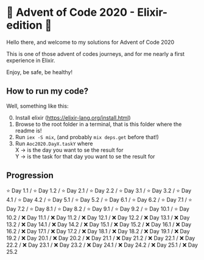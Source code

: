 # 🎄 Advent of Code 2020 - Elixir-edition 🎄

Hello there, and welcome to my solutions for Advent of Code 2020

This is one of those advent of codes journeys, and for me nearly a first experience in Elixir.

Enjoy, be safe, be healthy!

## How to run my code?
Well, something like this:

0. Install elixir (https://elixir-lang.org/install.html)
1. Browse to the root folder in a terminal, that is this folder where the readme is!
2. Run `iex -S mix`, (and probably `mix deps.get` before that!)
3. Run `Aoc2020.DayX.taskY` where\
    X -> is the day you want to se the result for\
    Y -> is the task for that day you want to se the result for
    
## Progression
:star:     Day 1.1 /
:star:     Day 1.2 /
:star:     Day 2.1 /
:star:     Day 2.2 /
:star:     Day 3.1 /
:star:     Day 3.2 /
:star:     Day 4.1 /
:star:     Day 4.2 /
:star:     Day 5.1 /
:star:     Day 5.2 /
:star:     Day 6.1 /
:star:     Day 6.2 /
:star:     Day 7.1 /
:star:     Day 7.2 /
:star:     Day 8.1 /
:star:     Day 8.2 /
:star:     Day 9.1 /
:star:     Day 9.2 /
:star:     Day 10.1 /
:star:     Day 10.2 /
:x:     Day 11.1 /
:x:     Day 11.2 /
:x:     Day 12.1 /
:x:     Day 12.2 /
:x:     Day 13.1 /
:x:     Day 13.2 /
:x:     Day 14.1 /
:x:     Day 14.2 /
:x:     Day 15.1 /
:x:     Day 15.2 /
:x:     Day 16.1 /
:x:     Day 16.2 /
:x:     Day 17.1 /
:x:     Day 17.2 /
:x:     Day 18.1 /
:x:     Day 18.2 /
:x:     Day 19.1 /
:x:     Day 19.2 /
:x:     Day 20.1 /
:x:     Day 20.2 /
:x:     Day 21.1 /
:x:     Day 21.2 /
:x:     Day 22.1 /
:x:     Day 22.2 /
:x:     Day 23.1 /
:x:     Day 23.2 /
:x:     Day 24.1 /
:x:     Day 24.2 /
:x:     Day 25.1 /
:x:     Day 25.2